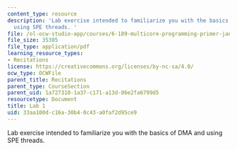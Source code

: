 ```yaml
---
content_type: resource
description: 'Lab exercise intended to familiarize you with the basics of DMA and
  using SPE threads. '
file: /ol-ocw-studio-app/courses/6-189-multicore-programming-primer-january-iap-2007/33aa100dc16a30b40c43a0faf2d95ce9_lab1.pdf
file_size: 35305
file_type: application/pdf
learning_resource_types:
- Recitations
license: https://creativecommons.org/licenses/by-nc-sa/4.0/
ocw_type: OCWFile
parent_title: Recitations
parent_type: CourseSection
parent_uid: 1a727310-1a37-c171-a13d-06e2fa6799d5
resourcetype: Document
title: Lab 1
uid: 33aa100d-c16a-30b4-0c43-a0faf2d95ce9
---
```

Lab exercise intended to familiarize you with the basics of DMA and using SPE threads. 